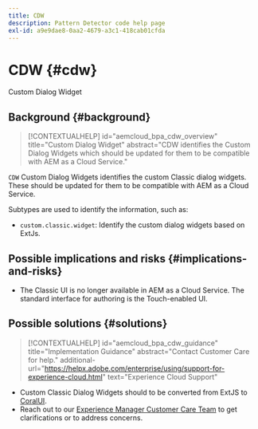 ```yaml
---
title: CDW
description: Pattern Detector code help page
exl-id: a9e9dae8-0aa2-4679-a3c1-418cab01cfda
---
```

# CDW {#cdw}

Custom Dialog Widget

## Background {#background}

>[!CONTEXTUALHELP]
>id="aemcloud_bpa_cdw_overview"
>title="Custom Dialog Widget"
>abstract="CDW identifies the Custom Dialog Widgets which should be updated for them to be compatible with AEM as a Cloud Service."

`CDW`  Custom Dialog Widgets identifies the custom Classic dialog widgets. These should be updated for them to be compatible with AEM as a Cloud Service.

Subtypes are used to identify the information, such as:

* `custom.classic.widget`: Identify the custom dialog widgets based on ExtJs.

## Possible implications and risks {#implications-and-risks}

* The Classic UI is no longer available in AEM as a Cloud Service. The standard interface for authoring is the Touch-enabled UI.
 
## Possible solutions {#solutions}

>[!CONTEXTUALHELP]
>id="aemcloud_bpa_cdw_guidance"
>title="Implementation Guidance"
>abstract="Contact Customer Care for help."
>additional-url="https://helpx.adobe.com/enterprise/using/support-for-experience-cloud.html" text="Experience Cloud Support"

* Custom Classic Dialog Widgets should to be converted from ExtJS to [CoralUI](https://developer.adobe.com/experience-manager/reference-materials/6-5/coral-ui/coralui3/getting-started.html).
* Reach out to our [Experience Manager Customer Care Team](https://helpx.adobe.com/enterprise/using/support-for-experience-cloud.html) to get clarifications or to address concerns.
